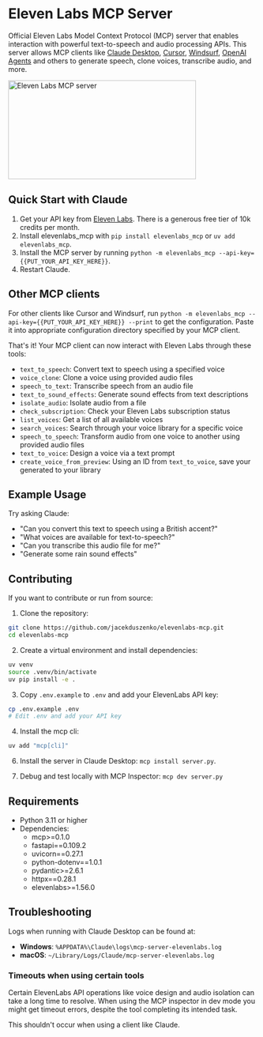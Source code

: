 # Eleven Labs MCP Server

Official Eleven Labs Model Context Protocol (MCP) server that enables interaction with powerful text-to-speech and audio processing APIs. This server allows MCP clients like [Claude Desktop](https://www.anthropic.com/claude), [Cursor](https://www.cursor.so), [Windsurf](https://codeium.com/windsurf), [OpenAI Agents](https://github.com/openai/openai-agents-python) and others to generate speech, clone voices, transcribe audio, and more.

<a href="https://glama.ai/mcp/servers/elevenlabs-mcp">
  <img width="380" height="200" src="https://glama.ai/mcp/servers/elevenlabs-mcp/badge" alt="Eleven Labs MCP server" />
</a>

## Quick Start with Claude

1. Get your API key from [Eleven Labs](https://elevenlabs.io/). There is a generous free tier of 10k credits per month.
2. Install elevenlabs_mcp with `pip install elevenlabs_mcp` or `uv add elevenlabs_mcp`.
3. Install the MCP server by running `python -m elevenlabs_mcp --api-key={{PUT_YOUR_API_KEY_HERE}}`.
4. Restart Claude.

## Other MCP clients
For other clients like Cursor and Windsurf, run `python -m elevenlabs_mcp --api-key={{PUT_YOUR_API_KEY_HERE}} --print` to get the configuration. Paste it into appropriate configuration directory specified by your MCP client.


That's it! Your MCP client can now interact with Eleven Labs through these tools:

- `text_to_speech`: Convert text to speech using a specified voice
- `voice_clone`: Clone a voice using provided audio files
- `speech_to_text`: Transcribe speech from an audio file
- `text_to_sound_effects`: Generate sound effects from text descriptions
- `isolate_audio`: Isolate audio from a file
- `check_subscription`: Check your Eleven Labs subscription status
- `list_voices`: Get a list of all available voices
- `search_voices`: Search through your voice library for a specific voice
- `speech_to_speech`: Transform audio from one voice to another using provided audio files
- `text_to_voice`: Design a voice via a text prompt
- `create_voice_from_preview`: Using an ID from `text_to_voice`, save your generated to your library

## Example Usage

Try asking Claude:
- "Can you convert this text to speech using a British accent?"
- "What voices are available for text-to-speech?"
- "Can you transcribe this audio file for me?"
- "Generate some rain sound effects"

## Contributing

If you want to contribute or run from source:

1. Clone the repository:
```bash
git clone https://github.com/jacekduszenko/elevenlabs-mcp.git
cd elevenlabs-mcp
```

2. Create a virtual environment and install dependencies:
```bash
uv venv
source .venv/bin/activate
uv pip install -e .
```

3. Copy `.env.example` to `.env` and add your ElevenLabs API key:
```bash
cp .env.example .env
# Edit .env and add your API key
```

4. Install the mcp cli:
```bash
uv add "mcp[cli]"
```

6. Install the server in Claude Desktop: `mcp install server.py`.

7. Debug and test locally with MCP Inspector: `mcp dev server.py`

## Requirements

- Python 3.11 or higher
- Dependencies:
  - mcp>=0.1.0
  - fastapi==0.109.2
  - uvicorn==0.27.1
  - python-dotenv==1.0.1
  - pydantic>=2.6.1
  - httpx==0.28.1
  - elevenlabs>=1.56.0

## Troubleshooting

Logs when running with Claude Desktop can be found at:
- **Windows**: `%APPDATA%\Claude\logs\mcp-server-elevenlabs.log`
- **macOS**: `~/Library/Logs/Claude/mcp-server-elevenlabs.log`

### Timeouts when using certain tools

Certain ElevenLabs API operations like voice design and audio isolation can take a long time to resolve. When using the MCP inspector in dev mode you might get timeout errors, despite the tool completing its intended task.

This shouldn't occur when using a client like Claude.